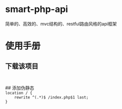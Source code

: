 # smart-php-api
简单的、高效的、mvc结构的、restful路由风格的api框架
# 使用手册
## 下载该项目
<code>

</code>
## 添加伪静态
<code>
location / {	
	rewrite ^(.*)$ /index.php$1 last;
}
</code>
